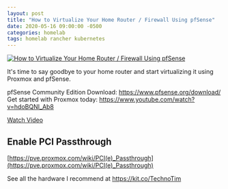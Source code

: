 ```yaml
---
layout: post
title: "How to Virtualize Your Home Router / Firewall Using pfSense"
date: 2020-05-16 09:00:00 -0500
categories: homelab
tags: homelab rancher kubernetes
---
```


[![How to Virtualize Your Home Router / Firewall Using pfSense](https://img.youtube.com/vi/hdoBQNI_Ab8/0.jpg)](https://www.youtube.com/watch?v=hdoBQNI_Ab8 "How to Virtualize Your Home Router / Firewall Using pfSense")

It's time to say goodbye to your home router and start virtualizing it using Proxmox and pfSense.

pfSense Community Edition Download: https://www.pfsense.org/download/
Get started with Proxmox today: https://www.youtube.com/watch?v=hdoBQNI_Ab8

[Watch Video](https://www.youtube.com/watch?v=hdoBQNI_Ab8)

## Enable PCI Passthrough

[https://pve.proxmox.com/wiki/PCI(e)_Passthrough](https://pve.proxmox.com/wiki/PCI(e)_Passthrough)

See all the hardware I recommend at <https://kit.co/TechnoTim>
